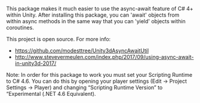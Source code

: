 This package makes it much easier to use the async-await feature of C# 4+ within Unity. After installing this package, you can 'await' objects from within async methods in the same way that you can 'yield' objects within coroutines.

This project is open source. For more info:
- https://github.com/modesttree/Unity3dAsyncAwaitUtil
- http://www.stevevermeulen.com/index.php/2017/09/using-async-await-in-unity3d-2017/

Note: In order for this package to work you must set your Scripting Runtime to C# 4.6. You can do this by opening your player settings (Edit -> Project Settings -> Player) and changing “Scripting Runtime Version” to “Experimental (.NET 4.6 Equivalent).